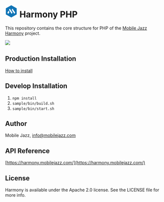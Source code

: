 # ![Mobile Jazz Badge](https://raw.githubusercontent.com/mobilejazz/metadata/master/images/icons/mj-40x40.png) Harmony PHP

This repository contains the core structure for PHP of the [Mobile Jazz Harmony](https://harmony.mobilejazz.com/docs/introduction) project.

![](https://github.com/mobilejazz/harmony-php/workflows/Static%20Analysis/badge.svg)

## Production Installation

[How to install](https://harmony.mobilejazz.com/docs/getting-started/setup/#php)

## Develop Installation

1. `npm install`
1. `sample/bin/build.sh`
1. `sample/bin/start.sh`

## Author

Mobile Jazz, info@mobilejazz.com

## API Reference

[https://harmony.mobilejazz.com/](https://harmony.mobilejazz.com/)

## License

Harmony is available under the Apache 2.0 license. See the LICENSE file for more info.

